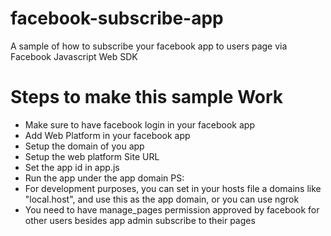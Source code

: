 # facebook-subscribe-app
A sample of how to subscribe your facebook app to users page via Facebook Javascript Web SDK

# Steps to make this sample Work
- Make sure to have facebook login in your facebook app
- Add Web Platform in your facebook app
- Setup the domain of you app
- Setup the web platform Site URL
- Set the app id in app.js
- Run the app under the app domain
PS:
- For development purposes, you can set in your hosts file a domains like "local.host", and use this as the app domain, or you can use ngrok
- You need to have manage_pages permission approved by facebook for other users besides app admin subscribe to their pages